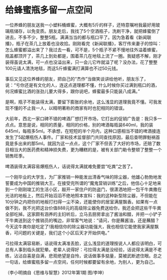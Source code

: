 # 给蜂蜜瓶多留一点空间

一位养蜂的朋友送我一小塑料桶蜂蜜，大概有5斤的样子，还特意嘱咐我最好用玻璃瓶储存，以免变质。朋友走后，我找了5个空酒瓶子，洗刷干净，就把蜂蜜倒了进去，不多不少，整整5瓶，满满当当的都与瓶口平了。因为急着看《新闻联播》，瓶子在茶几上放着也没收拾。刚刚看完《新闻联播》，客厅传来妻子的惊叫：怎么蜂蜜都溢出来了？我过去一看，可不是，5个瓶子不紧不慢地往外溢着蜂蜜，瓶盖都顶开了，茶几上到处都是，围着茶几在地毯上流了一圈。我疑惑不解，刚才装得虽说太满，可一点也没溢出来，只一会儿它咋就溢了呢？没办法，花了整整100元请人清洗地毯，而这5斤蜂蜜满打满算也不过50元钱。 

事后又见这位养蜂的朋友，把自己的“杰作”当做笑谈讲给他听，朋友乐了，说：“亏你还是有文化的人，连这点道理都不懂，什么时候你买过满到瓶口的酒，何况蜂蜜比酒的涨劲儿要大得多，跟你说吧，蜂蜜最多只能装八成满。” 

是啊，瓶子不能装得太满，要留下膨胀的余地，这么浅显的道理我竟不懂。可我发现不懂的不止我一人，以精明著称的商家有时也犯相同的错误。 

大前年，西北一家口碑不错的啤酒厂想打开市场，它打出的促销广告是：我只多一点点。意思是说，相同的质量，相同的价格，别的啤酒每瓶装640ml，我的装645ml，每瓶多5ml。不承想，在短短的半个月内，这种口感相当不错的啤酒接连发生了5起爆瓶伤人事件。厂家和技术监督部门共同查找原因，最后查明罪魁祸首竟是多出来的那5ml。就因为这一点点，这个厂家不但丢了大好的市场，还赔了数目相当大的医药费和精神损失费，更为糟糕的是，被有关部门勒令整顿了整整一个销售旺季。 

啤酒装得太满容易爆瓶伤人，话说得太满就难免要尝“吃粪”之苦了。 

一个刚毕业的大学生，为厂家推销一种能发出清香气味的除尘器，他雄心勃勃地发誓要成为中国的推销大王。在接受完所谓的“魔鬼营销训练”之后，他信心十足地来到一个刚刚竣工的生活小区，敲开一家住户的防盗门，很潇洒地把一包干牛粪撒在光洁的地板上，然后开始滔滔不绝地照本宣科：我的这种新型除尘器，不但能在10分钟之内把你的地板打扫得一尘不染，还能使你的居室满屋飘香。如果有一点做不到，我不光把这台价值888元的高级除尘器免费送给你，我还会把这些干牛粪全部吃掉。这家颇有涵养的主妇听后，立马去厨房拿出了酱油和醋，并把一小铲子干牛粪送到这个推销员的嘴边，非常客气地说：“请问，你是蘸酱油，还是蘸醋？今天这牛粪你是吃定了!我相信你的除尘器功能强大，我也相信它能使我家满屋飘香，可问题的关键是，我们这个小区后天才开始供电。” 

弓拉得太满容易断，话说得太满准丢脸，这么浅显的道理按说人人都应该明白，可总有人事到临头就犯晕。老辈人说得好：弓拉得太满是没经验，话说得太满是不老练，沾沾自喜是自满，悲观绝望是自怜，说话做事多掂量，莫被武断遮住眼。总之一句话，给蜂蜜瓶多留一点空间，任何时候都要留有余地，为别人，更为自己。 

（李小明摘自《思维与智慧》2012年第1期 图/李坤）